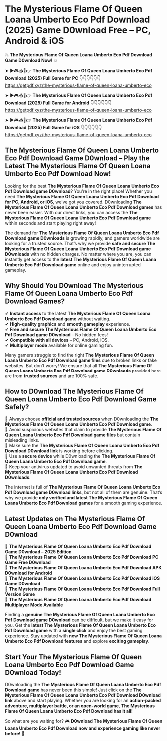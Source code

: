 # The Mysterious Flame Of Queen Loana Umberto Eco Pdf Download (2025) Game D0wnload Free – PC, Android & iOS

💥 **The Mysterious Flame Of Queen Loana Umberto Eco Pdf Download Game D0wnload Now!** 💥  

➤ ►🎮📥📱👉 **The Mysterious Flame Of Queen Loana Umberto Eco Pdf Download (2025) Full Game for PC** 👇👇👇👇👇👇  
https://getpdf.xyz/the-mysterious-flame-of-queen-loana-umberto-eco  

➤ ►🎮📥📱👉 **The Mysterious Flame Of Queen Loana Umberto Eco Pdf Download (2025) Full Game for Android** 👇👇👇👇👇👇  
https://getpdf.xyz/the-mysterious-flame-of-queen-loana-umberto-eco  

➤ ►🎮📥📱👉 **The Mysterious Flame Of Queen Loana Umberto Eco Pdf Download (2025) Full Game for iOS** 👇👇👇👇👇👇  
https://getpdf.xyz/the-mysterious-flame-of-queen-loana-umberto-eco  

## The Mysterious Flame Of Queen Loana Umberto Eco Pdf Download Game D0wnload – Play the Latest The Mysterious Flame Of Queen Loana Umberto Eco Pdf Download Now!

Looking for the best **The Mysterious Flame Of Queen Loana Umberto Eco Pdf Download game D0wnload**? You’re in the right place! Whether you need **The Mysterious Flame Of Queen Loana Umberto Eco Pdf Download for PC, Android, or iOS**, we’ve got you covered. D0wnloading **The Mysterious Flame Of Queen Loana Umberto Eco Pdf Download games** has never been easier. With our direct links, you can access the **The Mysterious Flame Of Queen Loana Umberto Eco Pdf Download game** within seconds and start playing right away!  

The demand for **The Mysterious Flame Of Queen Loana Umberto Eco Pdf Download game D0wnloads** is growing rapidly, and gamers worldwide are looking for a trusted source. That’s why we provide **safe and secure The Mysterious Flame Of Queen Loana Umberto Eco Pdf Download game D0wnloads** with no hidden charges. No matter where you are, you can instantly get access to the **latest The Mysterious Flame Of Queen Loana Umberto Eco Pdf Download game** online and enjoy uninterrupted gameplay.  

## **Why Should You D0wnload The Mysterious Flame Of Queen Loana Umberto Eco Pdf Download Games?**  

✔ **Instant access** to the latest **The Mysterious Flame Of Queen Loana Umberto Eco Pdf Download game** without waiting.  
✔ **High-quality graphics** and **smooth gameplay** experience.  
✔ **Free and secure The Mysterious Flame Of Queen Loana Umberto Eco Pdf Download game D0wnload** – No hidden fees!  
✔ **Compatible with all devices** – PC, Android, iOS.  
✔ **Multiplayer mode** available for online gaming fun.  

Many gamers struggle to find the right **The Mysterious Flame Of Queen Loana Umberto Eco Pdf Download game files** due to broken links or fake websites. But don’t worry! We ensure that all **The Mysterious Flame Of Queen Loana Umberto Eco Pdf Download game D0wnloads** provided here are from **trusted sources** and are 100% safe.  

## **How to D0wnload The Mysterious Flame Of Queen Loana Umberto Eco Pdf Download Game Safely?**  

📌 Always choose **official and trusted sources** when D0wnloading the **The Mysterious Flame Of Queen Loana Umberto Eco Pdf Download game**.  
📌 Avoid suspicious websites that claim to provide **The Mysterious Flame Of Queen Loana Umberto Eco Pdf Download game files** but contain misleading links.  
📌 Make sure the **The Mysterious Flame Of Queen Loana Umberto Eco Pdf Download D0wnload link** is working before clicking.  
📌 Use a **secure device** while D0wnloading the **The Mysterious Flame Of Queen Loana Umberto Eco Pdf Download game**.  
📌 Keep your antivirus updated to avoid unwanted threats from **The Mysterious Flame Of Queen Loana Umberto Eco Pdf Download D0wnloads**.  

The internet is full of **The Mysterious Flame Of Queen Loana Umberto Eco Pdf Download game D0wnload links**, but not all of them are genuine. That’s why we provide **only verified and latest The Mysterious Flame Of Queen Loana Umberto Eco Pdf Download games** for a smooth gaming experience.  

## **Latest Updates on The Mysterious Flame Of Queen Loana Umberto Eco Pdf Download Game D0wnload**  

🔹 **The Mysterious Flame Of Queen Loana Umberto Eco Pdf Download Game D0wnload – 2025 Edition**  
🔹 **The Mysterious Flame Of Queen Loana Umberto Eco Pdf Download PC Game Free D0wnload**  
🔹 **The Mysterious Flame Of Queen Loana Umberto Eco Pdf Download APK D0wnload for Android**  
🔹 **The Mysterious Flame Of Queen Loana Umberto Eco Pdf Download iOS Game D0wnload**  
🔹 **The Mysterious Flame Of Queen Loana Umberto Eco Pdf Download Full Version Game**  
🔹 **The Mysterious Flame Of Queen Loana Umberto Eco Pdf Download Multiplayer Mode Available**  

Finding a **genuine The Mysterious Flame Of Queen Loana Umberto Eco Pdf Download game D0wnload** can be difficult, but we make it easy for you. Get the **latest The Mysterious Flame Of Queen Loana Umberto Eco Pdf Download game** with a **single click** and enjoy the best gaming experience. Stay updated with **new The Mysterious Flame Of Queen Loana Umberto Eco Pdf Download features** and explore **exciting gameplay**.  

## **Start Your The Mysterious Flame Of Queen Loana Umberto Eco Pdf Download Game D0wnload Today!**  

D0wnloading the **The Mysterious Flame Of Queen Loana Umberto Eco Pdf Download game** has never been this simple! Just click on the **The Mysterious Flame Of Queen Loana Umberto Eco Pdf Download D0wnload link** above and start playing. Whether you are looking for an **action-packed adventure, multiplayer battle, or an open-world game**, **The Mysterious Flame Of Queen Loana Umberto Eco Pdf Download has it all!**  

So what are you waiting for? 🎮 **D0wnload The Mysterious Flame Of Queen Loana Umberto Eco Pdf Download now and experience gaming like never before!** 🚀  